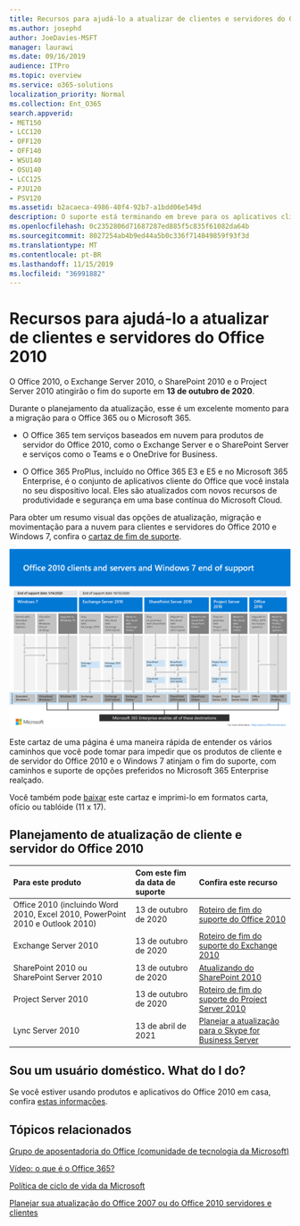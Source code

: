 ```yaml
---
title: Recursos para ajudá-lo a atualizar de clientes e servidores do Office 2010
ms.author: josephd
author: JoeDavies-MSFT
manager: laurawi
ms.date: 09/16/2019
audience: ITPro
ms.topic: overview
ms.service: o365-solutions
localization_priority: Normal
ms.collection: Ent_O365
search.appverid:
- MET150
- LCC120
- OFF120
- OFF140
- WSU140
- OSU140
- LCC125
- PJU120
- PSV120
ms.assetid: b2acaeca-4986-40f4-92b7-a1bdd06e549d
description: O suporte está terminando em breve para os aplicativos cliente e servidores do Office 2010, e os acordos de suporte personalizados não estão disponíveis. Use este artigo para começar a planejar sua atualização agora.
ms.openlocfilehash: 0c2352806d71687287ed885f5c835f61082da64b
ms.sourcegitcommit: 8027254ab4b9ed44a5b0c336f714049859f93f3d
ms.translationtype: MT
ms.contentlocale: pt-BR
ms.lasthandoff: 11/15/2019
ms.locfileid: "36991882"
---
```

# <a name="resources-to-help-you-upgrade-from-office-2010-servers-and-clients"></a>Recursos para ajudá-lo a atualizar de clientes e servidores do Office 2010

O Office 2010, o Exchange Server 2010, o SharePoint 2010 e o Project Server 2010 atingirão o fim do suporte em **13 de outubro de 2020**. 

Durante o planejamento da atualização, esse é um excelente momento para a migração para o Office 365 ou o Microsoft 365. 

- O Office 365 tem serviços baseados em nuvem para produtos de servidor do Office 2010, como o Exchange Server e o SharePoint Server e serviços como o Teams e o OneDrive for Business. 

- O Office 365 ProPlus, incluído no Office 365 E3 e E5 e no Microsoft 365 Enterprise, é o conjunto de aplicativos cliente do Office que você instala no seu dispositivo local. Eles são atualizados com novos recursos de produtividade e segurança em uma base contínua do Microsoft Cloud.

Para obter um resumo visual das opções de atualização, migração e movimentação para a nuvem para clientes e servidores do Office 2010 e Windows 7, confira o [cartaz de fim de suporte](./media/upgrade-from-office-2010-servers-and-products/Office2010Windows7EndOfSupport.pdf).

![](./media/upgrade-from-office-2010-servers-and-products/office2010-windows7-end-of-support.png)

Este cartaz de uma página é uma maneira rápida de entender os vários caminhos que você pode tomar para impedir que os produtos de cliente e de servidor do Office 2010 e o Windows 7 atinjam o fim do suporte, com caminhos e suporte de opções preferidos no Microsoft 365 Enterprise realçado.

Você também pode [baixar](https://github.com/MicrosoftDocs/microsoft-365-docs/raw/public/microsoft-365/enterprise/media/migration-microsoft-365-enterprise-workload/Office2010Windows7EndOfSupport.pdf) este cartaz e imprimi-lo em formatos carta, ofício ou tablóide (11 x 17).
      
## <a name="office-2010-client-and-server-upgrade-planning"></a>Planejamento de atualização de cliente e servidor do Office 2010
  
|**Para este produto**|**Com este fim da data de suporte**|**Confira este recurso**|
|:-----|:-----|:-----|
|Office 2010 (incluindo Word 2010, Excel 2010, PowerPoint 2010 e Outlook 2010)  <br/> | 13 de outubro de 2020 |[Roteiro de fim do suporte do Office 2010](https://docs.microsoft.com/DeployOffice/office-2010-end-support-roadmap) <br/> |
|Exchange Server 2010  <br/> | 13 de outubro de 2020  |[Roteiro de fim do suporte do Exchange 2010](exchange-2010-end-of-support.md) <br/> |
|SharePoint 2010 ou SharePoint Server 2010  <br/> | 13 de outubro de 2020 |[Atualizando do SharePoint 2010](upgrade-from-sharepoint-2010.md) <br/> |
|Project Server 2010 <br/> | 13 de outubro de 2020 | [Roteiro de fim do suporte do Project Server 2010](project-server-2010-end-of-support.md) <br/> |
|Lync Server 2010 <br/> | 13 de abril de 2021 | [Planejar a atualização para o Skype for Business Server](https://docs.microsoft.com/skypeforbusiness/plan-your-deployment/upgrade) <br/> |
    
## <a name="im-a-home-user-what-do-i-do"></a>Sou um usuário doméstico. What do I do?

Se você estiver usando produtos e aplicativos do Office 2010 em casa, confira [estas informações](plan-upgrade-previous-versions-office.md#im-a-home-user-what-do-i-do).

## <a name="related-topics"></a>Tópicos relacionados

[Grupo de aposentadoria do Office (comunidade de tecnologia da Microsoft)](https://go.microsoft.com/fwlink/?linkid=842065)
  
[Vídeo: o que é o Office 365?](https://support.office.com/article/847caf12-2589-452c-8aca-1c009797678b.aspx)
  
[Política de ciclo de vida da Microsoft](https://go.microsoft.com/fwlink/?linkid=865200)

[Planejar sua atualização do Office 2007 ou do Office 2010 servidores e clientes](plan-upgrade-previous-versions-office.md)

